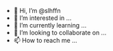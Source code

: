 - 👋 Hi, I’m @slhffn
- 👀 I’m interested in ...
- 🌱 I’m currently learning ...
- 💞️ I’m looking to collaborate on ...
- 📫 How to reach me ...

<!---
slhffn/slhffn is a ✨ special ✨ repository because its `README.md` (this file) appears on your GitHub profile.
You can click the Preview link to take a look at your changes.
--->
